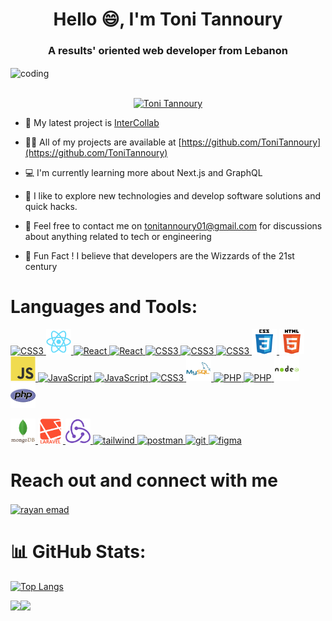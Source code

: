 

<h1 align="center">Hello 😄, I'm Toni Tannoury</h1>
<h3 align="center">A results' oriented web developer from Lebanon</h3>
<img align="center" src="https://github.com/ToniTannoury/ToniTannoury/assets/138028340/9e0ade8c-210a-412c-9928-55d80888c3f4" width="100%" height="450" alt="coding">

<br/>
<br/>

<p align="center"> <a href="https://github.com/ryo-ma/github-profile-trophy"><img src="https://github-profile-trophy.vercel.app/?username=ToniTannoury" alt="Toni Tannoury" /></a> </p>

- 🔭 My latest project is [InterCollab](https://github.com/ToniTannoury/InterCollab)

- 👨‍💻 All of my projects are available at [https://github.com/ToniTannoury](https://github.com/ToniTannoury)

- 💻 I'm currently learning more about Next.js and GraphQL 

- 📝  I like to explore new technologies and develop software solutions and quick hacks.

- 💬 Feel free to contact me on tonitannoury01@gmail.com for discussions about anything related to tech or engineering

- 🧙 Fun Fact ! I believe that developers are the Wizzards of the 21st century


# Languages and Tools:
<p align="left">
  <a href="https://nextjs.org/" target="_blank" rel="noreferrer">
    <img src="https://testrigor.com/wp-content/uploads/2023/04/nextjs-logo-square.png" alt="CSS3" width="40" height="40"/>
  </a>
  <a href="https://reactjs.org/" target="_blank" rel="noreferrer">
    <img src="https://raw.githubusercontent.com/devicons/devicon/master/icons/react/react-original.svg" alt="React" width="40" height="40"/>
  </a>
  <a href="https://webrtc.org/" target="_blank" rel="noreferrer">
    <img src="https://logos-download.com/wp-content/uploads/2022/01/WebRTC_Logo-700x590.png" alt="React" width="40" height="40"/>
  </a>
  <a href="https://graphql.org/" target="_blank" rel="noreferrer">
    <img src="https://upload.wikimedia.org/wikipedia/commons/thumb/1/17/GraphQL_Logo.svg/1200px-GraphQL_Logo.svg.png" alt="React" width="40" height="40"/>
  </a>
  <a href="https://aws.amazon.com//" target="_blank" rel="noreferrer">
    <img src="https://i0.wp.com/bizgiveworld.com/wp-content/uploads/2020/04/aws-logo.png?fit=400%2C225&ssl=1" alt="CSS3" width="40" height="40"/>
  </a>
  <a href="https://www.typescriptlang.org//" target="_blank" rel="noreferrer">
    <img src="https://cdn.icon-icons.com/icons2/2415/PNG/512/typescript_original_logo_icon_146317.png" alt="CSS3" width="40" height="40"/>
  </a>
  <a href="https://www.python.org/" target="_blank" rel="noreferrer">
    <img src="https://upload.wikimedia.org/wikipedia/commons/thumb/0/0a/Python.svg/1200px-Python.svg.png" alt="CSS3" width="40" height="40"/>
  </a>
  <a href="https://www.w3schools.com/css/" target="_blank" rel="noreferrer">
    <img src="https://raw.githubusercontent.com/devicons/devicon/master/icons/css3/css3-original-wordmark.svg" alt="CSS3" width="40" height="40"/>
  </a>
  <a href="https://www.w3.org/html/" target="_blank" rel="noreferrer">
    <img src="https://raw.githubusercontent.com/devicons/devicon/master/icons/html5/html5-original-wordmark.svg" alt="HTML5" width="40" height="40"/>
  </a>
  <a href="https://developer.mozilla.org/en-US/docs/Web/JavaScript" target="_blank" rel="noreferrer">
    <img src="https://raw.githubusercontent.com/devicons/devicon/master/icons/javascript/javascript-original.svg" alt="JavaScript" width="40" height="40"/>
  </a>
  <a href="https://expressjs.com/" target="_blank" rel="noreferrer">
    <img src="https://expressjs.com/images/express-facebook-share.png" alt="JavaScript" width="80" height="40"/>
  </a>
  <a href="https://getbootstrap.com/" target="_blank" rel="noreferrer">
    <img src="https://static.javatpoint.com/bootstrappages/images/bootstrap-tutorial.png" alt="JavaScript" width="40" height="40"/>
  </a>
  <a href="https://https://ant.design///" target="_blank" rel="noreferrer">
    <img src="https://encrypted-tbn0.gstatic.com/images?q=tbn:ANd9GcTFiTel-_ql-a9m_0DiI2qKQzrqxnAGm7afEw8agH4xqw&s" alt="CSS3" width="40" height="40"/>
  </a>
  <a href="https://www.mysql.com/" target="_blank" rel="noreferrer">
    <img src="https://raw.githubusercontent.com/devicons/devicon/master/icons/mysql/mysql-original-wordmark.svg" alt="MySQL" width="40" height="40"/>
  </a>
   <a href="https://socket.io/" target="_blank" rel="noreferrer">
    <img src="https://upload.wikimedia.org/wikipedia/commons/thumb/9/96/Socket-io.svg/1200px-Socket-io.svg.png" alt="PHP" width="40" height="40"/>
  </a>
  <a href="https://stripe.com/docs/js" target="_blank" rel="noreferrer">
    <img src="https://avatars.githubusercontent.com/u/856813?s=280&v=4" alt="PHP" width="40" height="40"/>
  </a>
  <a href="https://nodejs.org" target="_blank" rel="noreferrer">
    <img src="https://raw.githubusercontent.com/devicons/devicon/master/icons/nodejs/nodejs-original-wordmark.svg" alt="Node.js" width="40" height="40"/>
  </a>
  <a href="https://www.php.net" target="_blank" rel="noreferrer">
    <img src="https://raw.githubusercontent.com/devicons/devicon/master/icons/php/php-original.svg" alt="PHP" width="40" height="40"/>
  </a>
  
  
<p align="left">   <a href="https://www.mongodb.com/" target="_blank" rel="noreferrer"> <img src="https://raw.githubusercontent.com/devicons/devicon/master/icons/mongodb/mongodb-original-wordmark.svg" alt="mongodb" width="40" height="40"/> </a>
  <a href="https://laravel.com/" target="_blank" rel="noreferrer">
    <img src="https://raw.githubusercontent.com/devicons/devicon/master/icons/laravel/laravel-plain-wordmark.svg" alt="Laravel" width="40" height="40"/>
  </a>
  <a href="https://redux.js.org" target="_blank" rel="noreferrer"> <img src="https://raw.githubusercontent.com/devicons/devicon/master/icons/redux/redux-original.svg" alt="redux" width="40" height="40"/> </a> <a href="https://tailwindcss.com/" target="_blank" rel="noreferrer"> <img src="https://www.vectorlogo.zone/logos/tailwindcss/tailwindcss-icon.svg" alt="tailwind" width="40" height="40"/> </a><a href="https://postman.com" target="_blank" rel="noreferrer"> <img src="https://www.vectorlogo.zone/logos/getpostman/getpostman-icon.svg" alt="postman" width="40" height="40"/> </a> <a href="https://git-scm.com/" target="_blank" rel="noreferrer"> <img src="https://www.vectorlogo.zone/logos/git-scm/git-scm-icon.svg" alt="git" width="40" height="40"/> </a> <a href="https://www.figma.com/" target="_blank" rel="noreferrer"> <img src="https://www.vectorlogo.zone/logos/figma/figma-icon.svg" alt="figma" width="40" height="40"/> </a>
</p>


# Reach out and connect with me


<a href="https://www.linkedin.com/in/toni-tannoury-8a2012294/" target="blank"><img align="center" src="https://raw.githubusercontent.com/rahuldkjain/github-profile-readme-generator/master/src/images/icons/Social/linked-in-alt.svg" alt="rayan emad" height="30" width="40" /></a>
</p>

# 📊 GitHub Stats:

[![Top Langs](https://github-readme-stats.vercel.app/api/top-langs/?username=ToniTannoury&layout=pie&theme=dark)](https://github.com/anuraghazra/github-readme-stats)


![](https://github-readme-stats.vercel.app/api?username=ToniTannoury&theme=dark&hide_border=false&include_all_commits=false&count_private=false)![](https://github-readme-streak-stats.herokuapp.com/?user=ToniTannoury&theme=dark&hide_border=false)

